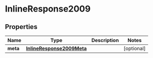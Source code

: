 
# InlineResponse2009

## Properties
Name | Type | Description | Notes
------------ | ------------- | ------------- | -------------
**meta** | [**InlineResponse2009Meta**](InlineResponse2009Meta.md) |  |  [optional]



